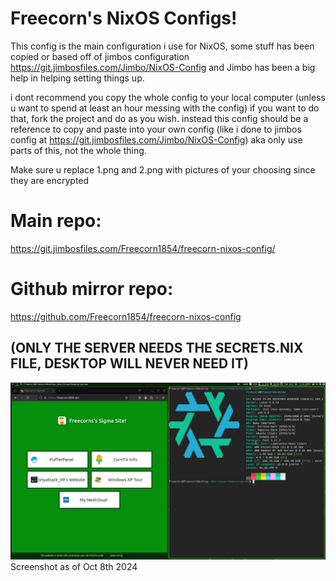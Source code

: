 # Freecorn's NixOS Configs!

This config is the main configuration i use for NixOS, some stuff has been copied or based off of jimbos configuration
https://git.jimbosfiles.com/Jimbo/NixOS-Config and Jimbo has been a big help in helping setting things up.

i dont recommend you copy the whole config to your local computer (unless u want to spend at least an hour messing with the config) if you want to do that, fork the project and do as you wish. instead this config should be a reference to copy and paste into your own config (like i done to jimbos config at https://git.jimbosfiles.com/Jimbo/NixOS-Config) aka only use parts of this, not the whole thing.

Make sure u replace 1.png and 2.png with pictures of your choosing since they are encrypted

# Main repo: 
https://git.jimbosfiles.com/Freecorn1854/freecorn-nixos-config/
# Github mirror repo: 
https://github.com/Freecorn1854/freecorn-nixos-config

## (ONLY THE SERVER NEEDS THE SECRETS.NIX FILE, DESKTOP WILL NEVER NEED IT)

![Desktop Screenshot](./screenshot1.png)
Screenshot as of Oct 8th 2024
